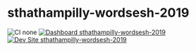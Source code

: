 # sthathampilly-wordsesh-2019

![CI none](https://img.shields.io/badge/ci-none-orange.svg)
[![Dashboard sthathampilly-wordsesh-2019](https://img.shields.io/badge/dashboard-sthathampilly_wordsesh_2019-yellow.svg)](https://dashboard.pantheon.io/sites/4d62887f-2365-4e41-af6f-d4df1e9d1f48#dev/code)
[![Dev Site sthathampilly-wordsesh-2019](https://img.shields.io/badge/site-sthathampilly_wordsesh_2019-blue.svg)](http://dev-sthathampilly-wordsesh-2019.pantheonsite.io/)